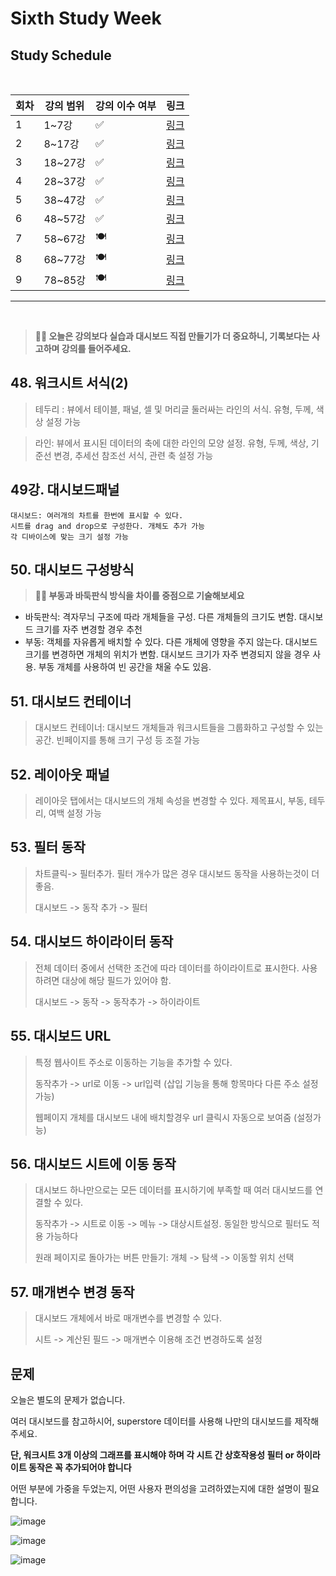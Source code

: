 # Sixth Study Week


## Study Schedule
<br>

| 회차 | 강의 범위   | 강의 이수 여부 | 링크                                                                                                     |
|------|-------------|----------------|--------------------------------------------------------------------------------------------------------|
| 1    | 1~7강       | ✅              | [링크](https://www.youtube.com/watch?v=AXkaUrJs-Ko&list=PL87tgIIryGsa5vdz6MsaOEF8PK-YqK3fz&index=84)    |
| 2    | 8~17강      | ✅              | [링크](https://www.youtube.com/watch?v=AXkaUrJs-Ko&list=PL87tgIIryGsa5vdz6MsaOEF8PK-YqK3fz&index=75)    |
| 3    | 18~27강     | ✅              | [링크](https://www.youtube.com/watch?v=AXkaUrJs-Ko&list=PL87tgIIryGsa5vdz6MsaOEF8PK-YqK3fz&index=65)    |
| 4    | 28~37강     | ✅              | [링크](https://www.youtube.com/watch?v=e6J0Ljd6h44&list=PL87tgIIryGsa5vdz6MsaOEF8PK-YqK3fz&index=55)    |
| 5    | 38~47강     | ✅              | [링크](https://www.youtube.com/watch?v=AXkaUrJs-Ko&list=PL87tgIIryGsa5vdz6MsaOEF8PK-YqK3fz&index=45)    |
| 6    | 48~57강     | ✅              | [링크](https://www.youtube.com/watch?v=AXkaUrJs-Ko&list=PL87tgIIryGsa5vdz6MsaOEF8PK-YqK3fz&index=35)    |
| 7    | 58~67강     | 🍽️             | [링크](https://www.youtube.com/watch?v=AXkaUrJs-Ko&list=PL87tgIIryGsa5vdz6MsaOEF8PK-YqK3fz&index=25)    |
| 8    | 68~77강     | 🍽️             | [링크](https://www.youtube.com/watch?v=AXkaUrJs-Ko&list=PL87tgIIryGsa5vdz6MsaOEF8PK-YqK3fz&index=15)    |
| 9    | 78~85강     | 🍽️             | [링크](https://www.youtube.com/watch?v=AXkaUrJs-Ko&list=PL87tgIIryGsa5vdz6MsaOEF8PK-YqK3fz&index=5)     |
---

<br/>
<!-- 여기까진 그대로 둬 주세요-->

> **🧞‍♀️ 오늘은 강의보다 실습과 대시보드 직접 만들기가 더 중요하니, 기록보다는 사고하며 강의를 들어주세요.**

## 48. 워크시트 서식(2)

<!-- 워크시트에 관해 본 강의에서 알게 된 점을 적어주세요 -->
> 테두리 : 뷰에서 테이블, 패널, 셀 및 머리글 둘러싸는 라인의 서식. 유형, 두께, 색상 설정 가능

> 라인: 뷰에서 표시된 데이터의 축에 대한 라인의 모양 설정. 유형, 두께, 색상, 기준선 변경, 추세선 참조선 서식, 관련 축 설정 가능


## 49강. 대시보드패널

<!-- 대시보드패널 강의에서 알게 된 점을 적어주세요. -->
```
대시보드: 여러개의 차트를 한번에 표시할 수 있다.
시트를 drag and drop으로 구성한다. 개체도 추가 가능
각 디바이스에 맞는 크기 설정 가능
```

## 50. 대시보드 구성방식

<!-- 알게 된 점을 적고, 아래 질문에 답해보세요 :) -->

> **🧞‍♀️ 부동과 바둑판식 방식을 차이를 중점으로 기술해보세요**
* 바둑판식: 격자무늬 구조에 따라 개체들을 구성. 다른 개체들의 크기도 변함. 대시보드 크기를 자주 변경할 경우 추천
* 부동: 객체를 자유롭게 배치할 수 있다. 다른 개체에 영향을 주지 않는다. 대시보드 크기를 변경하면 개체의 위치가 변함. 대시보드 크기가 자주 변경되지 않을 경우 사용. 부동 개체를 사용하여 빈 공간을 채울 수도 있음.



## 51. 대시보드 컨테이너

> 대시보드 컨테이너: 대시보드 개체들과 워크시트들을 그룹화하고 구성할 수 있는 공간. 빈페이지를 통해 크기 구성 등 조절 가능


## 52. 레이아웃 패널

> 레이아웃 탭에서는 대시보드의 개체 속성을 변경할 수 있다. 제목표시, 부동, 테두리, 여백 설정 가능

## 53. 필터 동작

<!-- 필터 동작에 대해 알게 된 점을 적어주세요 -->
> 차트클릭-> 필터추가. 필터 개수가 많은 경우 대시보드 동작을 사용하는것이 더 좋음.
>
> 대시보드 -> 동작 추가 -> 필터

## 54. 대시보드 하이라이터 동작

<!-- 하이라이터에 대해 알게 된 점을 적어주세요 -->
> 전체 데이터 중에서 선택한 조건에 따라 데이터를 하이라이트로 표시한다. 사용하려면 대상에 해당 필드가 있어야 함.
>
> 대시보드 -> 동작 -> 동작추가 -> 하이라이트


## 55. 대시보드 URL

<!-- URL에 대해 알게 된 점을 적어주세요 -->
> 특정 웹사이트 주소로 이동하는 기능을 추가할 수 있다.
>
> 동작추가 -> url로 이동 -> url입력 (삽입 기능을 통해 항목마다 다른 주소 설정 가능)
>
> 웹페이지 개체를 대시보드 내에 배치할경우 url 클릭시 자동으로 보여줌 (설정가능)


## 56. 대시보드 시트에 이동 동작

<!-- 대시보드 시트에 이동에 대해 알게 된 점을 적어주세요!-->
> 대시보드 하나만으로는 모든 데이터를 표시하기에 부족할 때 여러 대시보드를 연결할 수 있다.
>
> 동작추가 -> 시트로 이동 -> 메뉴 -> 대상시트설정. 동일한 방식으로 필터도 적용 가능하다
>
> 원래 페이지로 돌아가는 버튼 만들기: 개체 -> 탐색 -> 이동할 위치 선택

## 57. 매개변수 변경 동작

<!-- 매개변수 변경 동작에 대해 알게 된 점을 적어주세요!-->
> 대시보드 개체에서 바로 매개변수를 변경할 수 있다.
>
> 시트 -> 계산된 필드 -> 매개변수 이용해 조건 변경하도록 설정


## 문제

오늘은 별도의 문제가 없습니다. 

여러 대시보드를 참고하시어, superstore 데이터를 사용해 나만의 대시보드를 제작해주세요.

**단, 워크시트 3개 이상의 그래프를 표시해야 하며 각 시트 간 상호작용성 필터 or 하이라이트 동작은 꼭 추가되어야 합니다**

어떤 부분에 가중을 두었는지, 어떤 사용자 편의성을 고려하였는지에 대한 설명이 필요합니다.

![image](https://github.com/user-attachments/assets/1806aee7-26b4-4f37-bbb7-c00c0fb9642f)

![image](https://github.com/user-attachments/assets/48011508-5f01-4aa3-b42b-ddd7610c9559)

![image](https://github.com/user-attachments/assets/5b97477b-edaa-4ce0-bf6b-38325d7821a9)




